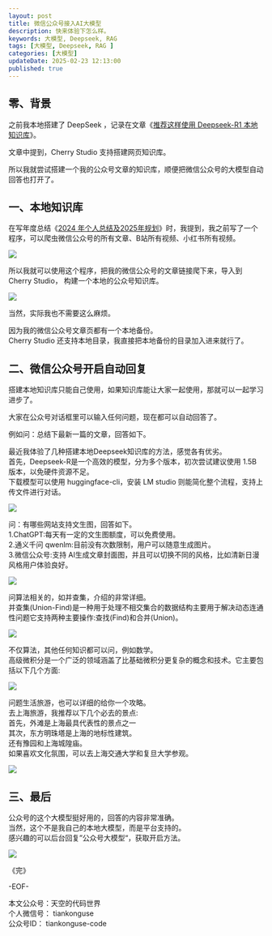 ```yaml
---
layout: post  
title: 微信公众号接入AI大模型  
description: 快来体验下怎么样。  
keywords: 大模型, Deepseek, RAG 
tags: [大模型, Deepseek, RAG ]  
categories: [大模型]  
updateDate: 2025-02-23 12:13:00  
published: true  
---
```



## 零、背景  


之前我本地搭建了 DeepSeek ，记录在文章《[推荐这样使用 Deepseek-R1 本地知识库](https://mp.weixin.qq.com/s/TYmYcyObrecJtVp_cvnibw)》。  


文章中提到，Cherry Studio 支持搭建网页知识库。  


所以我就尝试搭建一个我的公众号文章的知识库，顺便把微信公众号的大模型自动回答也打开了。  


## 一、本地知识库  



在写年度总结《[2024 年个人总结及2025年规划](https://mp.weixin.qq.com/s/cGtR-ZZz50G1-wIU9TdU_A)》时，我提到，我之前写了一个程序，可以爬虫微信公众号的所有文章、B站所有视频、小红书所有视频。  


![](https://res2025.tiankonguse.com/images/2025/02/24/001.png) 


所以我就可以使用这个程序，把我的微信公众号的文章链接爬下来，导入到 Cherry Studio， 构建一个本地的公众号知识库。  


![](https://res2025.tiankonguse.com/images/2025/02/24/002.png) 


当然，实际我也不需要这么麻烦。  


因为我的微信公众号文章页都有一个本地备份。  
Cherry Studio 还支持本地目录，我直接把本地备份的目录加入进来就行了。  


## 二、微信公众号开启自动回复  


搭建本地知识库只能自己使用，如果知识库能让大家一起使用，那就可以一起学习进步了。  



大家在公众号对话框里可以输入任何问题，现在都可以自动回答了。  


例如问：总结下最新一篇的文章，回答如下。  


最近我体验了几种搭建本地Deepseek知识库的方法，感觉各有优劣。  
首先，Deepseek-R是一个高效的模型，分为多个版本，初次尝试建议使用 1.5B版本，以免硬件资源不足。  
下载模型可以使用 huggingface-cli，安装 LM studio 则能简化整个流程，支持上传文件进行对话。


![](https://res2025.tiankonguse.com/images/2025/02/24/003.png) 



问：有哪些网站支持文生图，回答如下。  
1.ChatGPT:每天有一定的文生图额度，可以免费使用。  
2.通义千问 qwenlm:目前没有次数限制，用户可以随意生成图片。  
3.微信公众号:支持 AI生成文章封面图，并且可以切换不同的风格，比如清新日漫风格用户体验良好。  


![](https://res2025.tiankonguse.com/images/2025/02/24/004.png) 



问算法相关的，如并查集，介绍的非常详细。  
并查集(Union-Find)是一种用于处理不相交集合的数据结构主要用于解决动态连通性问题它支持两种主要操作:查找(Find)和合并(Union)。  


![](https://res2025.tiankonguse.com/images/2025/02/24/005.png) 



不仅算法，其他任何知识都可以问，例如数学。  
高级微积分是一个广泛的领域涵盖了比基础微积分更复杂的概念和技术。它主要包括以下几个方面:  


![](https://res2025.tiankonguse.com/images/2025/02/24/006.png) 


问题生活旅游，也可以详细的给你一个攻略。  
去上海旅游，我推荐以下几个必去的景点:  
首先，外滩是上海最具代表性的景点之一  
其次，东方明珠塔是上海的地标性建筑。  
还有豫园和上海城隍庙。  
如果喜欢文化氛围，可以去上海交通大学和复旦大学参观。  

![](https://res2025.tiankonguse.com/images/2025/02/24/007.png) 



## 三、最后  


公众号的这个大模型挺好用的，回答的内容非常准确。  
当然，这个不是我自己的本地大模型，而是平台支持的。  
感兴趣的可以后台回复”公众号大模型“，获取开启方法。  


![](https://res2025.tiankonguse.com/images/2025/02/24/008.png) 



《完》  


-EOF-  

本文公众号：天空的代码世界  
个人微信号： tiankonguse  
公众号ID： tiankonguse-code  
  